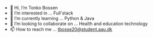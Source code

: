 - 👋 Hi, I’m Tonko Bossen
- 👀 I’m interested in ... Full'stack
- 🌱 I’m currently learning ... Python & Java
- 💞️ I’m looking to collaborate on ... Health and education technology
- 📫 How to reach me ... tbosse20@student.aau.dk

<!---
tbosse20/tbosse20 is a ✨ special ✨ repository because its `README.md` (this file) appears on your GitHub profile.
You can click the Preview link to take a look at your changes.
--->
